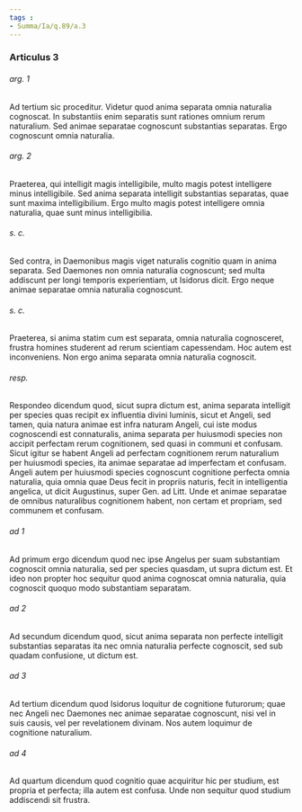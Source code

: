 ```yaml
---
tags : 
- Summa/Ia/q.89/a.3
---
```


### Articulus 3

###### arg. 1
Ad tertium sic proceditur. Videtur quod anima separata omnia naturalia cognoscat. In substantiis enim separatis sunt rationes omnium rerum naturalium. Sed animae separatae cognoscunt substantias separatas. Ergo cognoscunt omnia naturalia.

###### arg. 2
Praeterea, qui intelligit magis intelligibile, multo magis potest intelligere minus intelligibile. Sed anima separata intelligit substantias separatas, quae sunt maxima intelligibilium. Ergo multo magis potest intelligere omnia naturalia, quae sunt minus intelligibilia.

###### s. c.
Sed contra, in Daemonibus magis viget naturalis cognitio quam in anima separata. Sed Daemones non omnia naturalia cognoscunt; sed multa addiscunt per longi temporis experientiam, ut Isidorus dicit. Ergo neque animae separatae omnia naturalia cognoscunt.

###### s. c.
Praeterea, si anima statim cum est separata, omnia naturalia cognosceret, frustra homines studerent ad rerum scientiam capessendam. Hoc autem est inconveniens. Non ergo anima separata omnia naturalia cognoscit.

###### resp.
Respondeo dicendum quod, sicut supra dictum est, anima separata intelligit per species quas recipit ex influentia divini luminis, sicut et Angeli, sed tamen, quia natura animae est infra naturam Angeli, cui iste modus cognoscendi est connaturalis, anima separata per huiusmodi species non accipit perfectam rerum cognitionem, sed quasi in communi et confusam. Sicut igitur se habent Angeli ad perfectam cognitionem rerum naturalium per huiusmodi species, ita animae separatae ad imperfectam et confusam. Angeli autem per huiusmodi species cognoscunt cognitione perfecta omnia naturalia, quia omnia quae Deus fecit in propriis naturis, fecit in intelligentia angelica, ut dicit Augustinus, super Gen. ad Litt. Unde et animae separatae de omnibus naturalibus cognitionem habent, non certam et propriam, sed communem et confusam.

###### ad 1
Ad primum ergo dicendum quod nec ipse Angelus per suam substantiam cognoscit omnia naturalia, sed per species quasdam, ut supra dictum est. Et ideo non propter hoc sequitur quod anima cognoscat omnia naturalia, quia cognoscit quoquo modo substantiam separatam.

###### ad 2
Ad secundum dicendum quod, sicut anima separata non perfecte intelligit substantias separatas ita nec omnia naturalia perfecte cognoscit, sed sub quadam confusione, ut dictum est.

###### ad 3
Ad tertium dicendum quod Isidorus loquitur de cognitione futurorum; quae nec Angeli nec Daemones nec animae separatae cognoscunt, nisi vel in suis causis, vel per revelationem divinam. Nos autem loquimur de cognitione naturalium.

###### ad 4
Ad quartum dicendum quod cognitio quae acquiritur hic per studium, est propria et perfecta; illa autem est confusa. Unde non sequitur quod studium addiscendi sit frustra.

